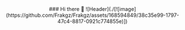<center>
### Hi there 👋
![Header](./[![image](https://github.com/Frakgz/Frakgz/assets/168594849/38c35e99-1797-47c4-8817-0921c774855e)])
